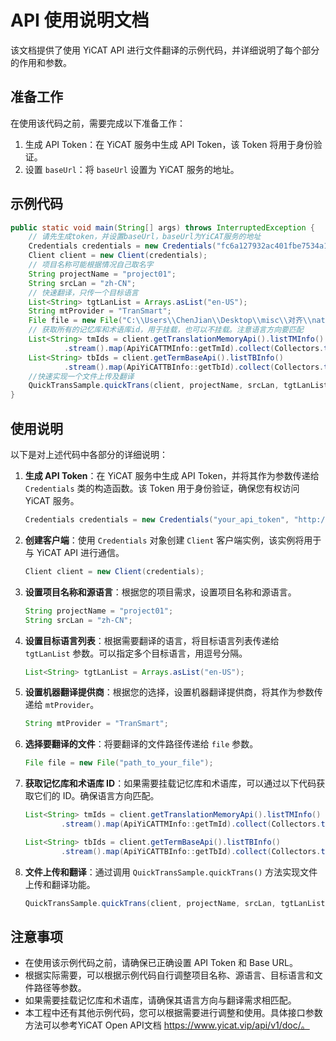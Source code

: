 # API 使用说明文档

该文档提供了使用 YiCAT API 进行文件翻译的示例代码，并详细说明了每个部分的作用和参数。

## 准备工作

在使用该代码之前，需要完成以下准备工作：

1. 生成 API Token：在 YiCAT 服务中生成 API Token，该 Token 将用于身份验证。
2. 设置 `baseUrl`：将 `baseUrl` 设置为 YiCAT 服务的地址。

## 示例代码

```java
public static void main(String[] args) throws InterruptedException {
    // 请先生成token，并设置baseUrl，baseUrl为YiCAT服务的地址
    Credentials credentials = new Credentials("fc6a127932ac401fbe7534a11cfdf54c", "http://192.168.60.186");
    Client client = new Client(credentials);
    // 项目名称可能根据情况自己取名字
    String projectName = "project01";
    String srcLan = "zh-CN";
    // 快速翻译，只传一个目标语言
    List<String> tgtLanList = Arrays.asList("en-US");
    String mtProvider = "TranSmart";
    File file = new File("C:\\Users\\ChenJian\\Desktop\\misc\\对齐\\nature1-zh-少1.doc");
    // 获取所有的记忆库和术语库id，用于挂载，也可以不挂载。注意语言方向要匹配
    List<String> tmIds = client.getTranslationMemoryApi().listTMInfo()
            .stream().map(ApiYiCATTMInfo::getTmId).collect(Collectors.toList());
    List<String> tbIds = client.getTermBaseApi().listTBInfo()
            .stream().map(ApiYiCATTBInfo::getTbId).collect(Collectors.toList());
    //快速实现一个文件上传及翻译
    QuickTransSample.quickTrans(client, projectName, srcLan, tgtLanList, file, mtProvider, tmIds, tbIds);
}
```

## 使用说明

以下是对上述代码中各部分的详细说明：

1. **生成 API Token**：在 YiCAT 服务中生成 API Token，并将其作为参数传递给 `Credentials` 类的构造函数。该 Token 用于身份验证，确保您有权访问 YiCAT 服务。

   ```java
   Credentials credentials = new Credentials("your_api_token", "http://your_yicat_base_url");
   ```

2. **创建客户端**：使用 `Credentials` 对象创建 `Client` 客户端实例，该实例将用于与 YiCAT API 进行通信。

   ```java
   Client client = new Client(credentials);
   ```

3. **设置项目名称和源语言**：根据您的项目需求，设置项目名称和源语言。

   ```java
   String projectName = "project01";
   String srcLan = "zh-CN";
   ```

4. **设置目标语言列表**：根据需要翻译的语言，将目标语言列表传递给 `tgtLanList` 参数。可以指定多个目标语言，用逗号分隔。
   
    ```java
    List<String> tgtLanList = Arrays.asList("en-US");
   ```

5. **设置机器翻译提供商**：根据您的选择，设置机器翻译提供商，将其作为参数传递给 `mtProvider`。
   
   ```java
   String mtProvider = "TranSmart";
   ```

6. **选择要翻译的文件**：将要翻译的文件路径传递给 `file` 参数。

   ```java
   File file = new File("path_to_your_file");
   ```

7. **获取记忆库和术语库 ID**：如果需要挂载记忆库和术语库，可以通过以下代码获取它们的 ID。确保语言方向匹配。

   ```java
   List<String> tmIds = client.getTranslationMemoryApi().listTMInfo()
           .stream().map(ApiYiCATTMInfo::getTmId).collect(Collectors.toList());

   List<String> tbIds = client.getTermBaseApi().listTBInfo()
           .stream().map(ApiYiCATTBInfo::getTbId).collect(Collectors.toList());
   ```

8. **文件上传和翻译**：通过调用 `QuickTransSample.quickTrans()` 方法实现文件上传和翻译功能。

   ```java
   QuickTransSample.quickTrans(client, projectName, srcLan, tgtLanList, file, mtProvider, tmIds, tbIds);
   ```

## 注意事项

- 在使用该示例代码之前，请确保已正确设置 API Token 和 Base URL。
- 根据实际需要，可以根据示例代码自行调整项目名称、源语言、目标语言和文件路径等参数。
- 如果需要挂载记忆库和术语库，请确保其语言方向与翻译需求相匹配。
- 本工程中还有其他示例代码，您可以根据需要进行调整和使用。具体接口参数方法可以参考YiCAT Open API文档 https://www.yicat.vip/api/v1/doc/。